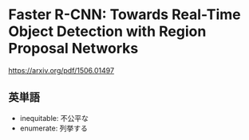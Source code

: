 # Faster R-CNN: Towards Real-Time Object Detection with Region Proposal Networks

https://arxiv.org/pdf/1506.01497

## 英単語
- inequitable: 不公平な
- enumerate: 列挙する
